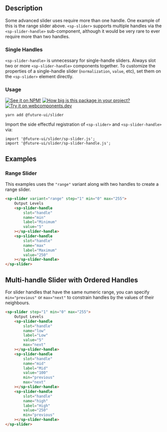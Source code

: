 ## Description

Some advanced slider uses require more than one handle. One example of this is the
range slider above. `<sp-slider>` supports multiple handles via the `<sp-slider-handle>` sub-component, although it would be very rare to ever require more than two handles.

### Single Handles

`<sp-slider-handle>` is unnecessary for single-handle sliders. Always slot two or more `<sp-slider-handle>` components together.
To customize the properties of a single-handle slider (`normalization`, `value`, etc), set them on the `<sp-slider>` element directly.

### Usage

[![See it on NPM!](https://img.shields.io/npm/v/@future-ui/slider?style=for-the-badge)](https://www.npmjs.com/package/@future-ui/slider)
[![How big is this package in your project?](https://img.shields.io/bundlephobia/minzip/@future-ui/slider?style=for-the-badge)](https://bundlephobia.com/result?p=@future-ui/slider)
[![Try it on webcomponents.dev](https://img.shields.io/badge/Try%20it%20on-webcomponents.dev-green?style=for-the-badge)](https://webcomponents.dev/edit/collection/fO75441E1Q5ZlI0e9pgq/U7LQv7LsAVBwJayJXG3B/src/index.ts)

```
yarn add @future-ui/slider
```

Import the side effectful registration of `<sp-slider>` and `<sp-slider-handle>` via:

```
import '@future-ui/slider/sp-slider.js';
import '@future-ui/slider/sp-slider-handle.js';
```

## Examples

### Range Slider

This examples uses the `"range"` variant along with two handles to create a range slider.

```html
<sp-slider variant="range" step="1" min="0" max="255">
    Output Levels
    <sp-slider-handle
        slot="handle"
        name="min"
        label="Minimum"
        value="5"
    ></sp-slider-handle>
    <sp-slider-handle
        slot="handle"
        name="max"
        label="Maximum"
        value="250"
    ></sp-slider-handle>
</sp-slider>
```

## Multi-handle Slider with Ordered Handles

For slider handles that have the same numeric range, you can specify `min="previous"` or `max="next"` to constrain handles by the values of their neighbours.

```html
<sp-slider step="1" min="0" max="255">
    Output Levels
    <sp-slider-handle
        slot="handle"
        name="low"
        label="Low"
        value="5"
        max="next"
    ></sp-slider-handle>
    <sp-slider-handle
        slot="handle"
        name="mid"
        label="Mid"
        value="100"
        min="previous"
        max="next"
    ></sp-slider-handle>
    <sp-slider-handle
        slot="handle"
        name="high"
        label="High"
        value="250"
        min="previous"
    ></sp-slider-handle>
</sp-slider>
```
